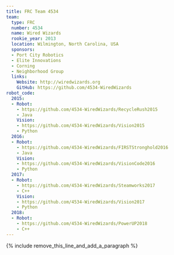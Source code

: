 ```yaml
---
title: FRC Team 4534
team:
  type: FRC
  number: 4534
  name: Wired Wizards
  rookie_year: 2013
  location: Wilmington, North Carolina, USA
  sponsors:
  - Port City Robotics
  - Elite Innovations
  - Corning
  - Neighborhood Group
  links:
    Website: http://wiredwizards.org
    GitHub: https://github.com/4534-WiredWizards
robot_code:
  2015:
  - Robot:
    - https://github.com/4534-WiredWizards/RecycleRush2015
    - Java
    Vision:
    - https://github.com/4534-WiredWizards/Vision2015
    - Python
  2016:
  - Robot:
    - https://github.com/4534-WiredWizards/FIRSTStronghold2016
    - Java
    Vision:
    - https://github.com/4534-WiredWizards/VisionCode2016
    - Python
  2017:
  - Robot:
    - https://github.com/4534-WiredWizards/Steamworks2017
    - C++
    Vision:
    - https://github.com/4534-WiredWizards/Vision2017
    - Python
  2018:
  - Robot:
    - https://github.com/4534-WiredWizards/PowerUP2018
    - C++
---
```


{% include remove_this_line_and_add_a_paragraph %}